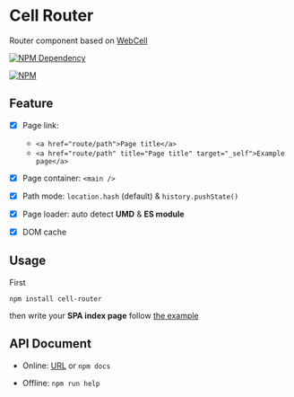 # Cell Router

Router component based on [WebCell](https://web-cell.tk/)

[![NPM Dependency](https://david-dm.org/EasyWebApp/cell-router.svg)](https://david-dm.org/EasyWebApp/cell-router)

[![NPM](https://nodei.co/npm/cell-router.png?downloads=true&downloadRank=true&stars=true)](https://nodei.co/npm/cell-router/)



## Feature

 - [x] Page link:
   - `<a href="route/path">Page title</a>`
   - `<a href="route/path" title="Page title" target="_self">Example page</a>`
 - [x] Page container: `<main />`
 - [x] Path mode: `location.hash` (default) & `history.pushState()`
 - [x] Page loader: auto detect **UMD** & **ES module**
 - [x] DOM cache



## Usage

First
```Shell
npm install cell-router
```
then write your **SPA index page** follow [the example](https://github.com/EasyWebApp/cell-router/blob/master/test/index.html)



## API Document

 - Online: [URL](https://easywebapp.github.io/cell-router/) or `npm docs`

 - Offline: `npm run help`
